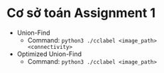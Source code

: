 # Cơ sở toán Assignment 1
- Union-Find
  - Command: <code>python3 ./cclabel \<image_path> \<connectivity></code>
- Optimized Union-Find
  - Command: <code>python3 ./cclabel \<image_path></code>